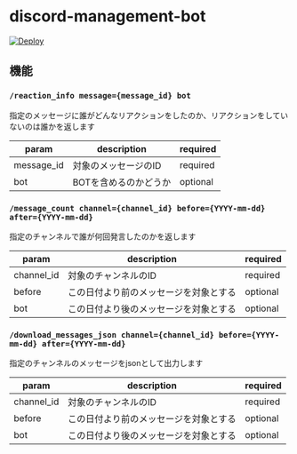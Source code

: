 # discord-management-bot

[![Deploy](https://www.herokucdn.com/deploy/button.svg)](https://heroku.com/deploy)

## 機能

### `/reaction_info message={message_id} bot`

指定のメッセージに誰がどんなリアクションをしたのか、リアクションをしていないのは誰かを返します

| param      | description         | required |
|------------|---------------------|----------|
| message_id | 対象のメッセージのID         | required |
| bot        | BOTを含めるのかどうか        | optional |

### `/message_count channel={channel_id} before={YYYY-mm-dd} after={YYYY-mm-dd}` 

指定のチャンネルで誰が何回発言したのかを返します

| param      | description         | required |
|------------|---------------------|----------|
| channel_id | 対象のチャンネルのID         | required |
| before     | この日付より前のメッセージを対象とする | optional |
| bot        | この日付より後のメッセージを対象とする | optional |

### `/download_messages_json channel={channel_id} before={YYYY-mm-dd} after={YYYY-mm-dd}` 

指定のチャンネルのメッセージをjsonとして出力します

| param      | description         | required |
|------------|---------------------|----------|
| channel_id | 対象のチャンネルのID         | required |
| before     | この日付より前のメッセージを対象とする | optional |
| bot        | この日付より後のメッセージを対象とする | optional |

